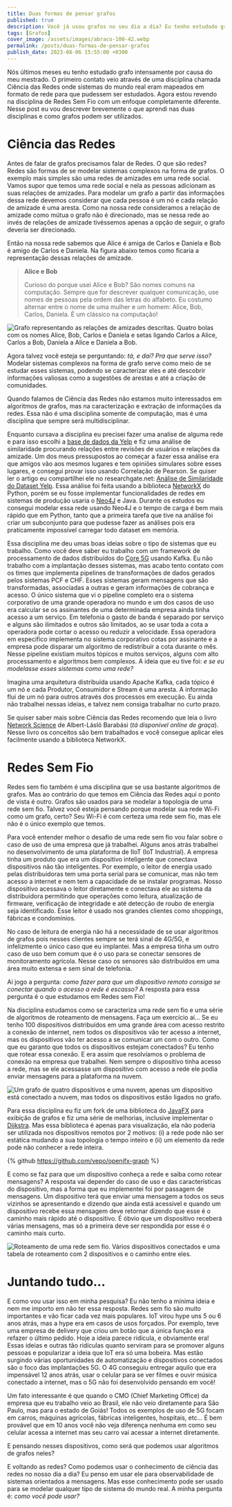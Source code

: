 ```yaml
---
title: Duas formas de pensar grafos
published: true
description: Você já usou grafos no seu dia a dia? Eu tenho estudado grafos intensamente nos últimos 6 meses e digo que se você não tem usado você está perdendo uma boa oportunidade para usar bem o conhecimento a sua disposição. Nesse post eu falo sobre as duas formas que grafos apareceram nos meus estudos e como e tenho usado eles.
tags: [Grafos]
cover_image: /assets/images/abraco-100-42.webp
permalink: /posts/duas-formas-de-pensar-grafos
publish_date: 2023-08-06 15:55:00 +0300
---
```


Nós últimos meses eu tenho estudado grafo intensamente por causa do meu mestrado. O primeiro contato veio através de uma disciplina chamada Ciência das Redes onde sistemas do mundo real eram mapeados em formato de rede para que pudessem ser estudados. Agora estou revendo na disciplina de Redes Sem Fio com um enfoque completamente diferente. Nesse post eu vou descrever brevemente o que aprendi nas duas disciplinas e como grafos podem ser utilizados.

# Ciência das Redes

Antes de falar de grafos precisamos falar de Redes. O que são redes? Redes são formas de se modelar sistemas complexos na forma de grafos. O exemplo mais simples são uma redes de amizades em uma rede social. Vamos supor que temos uma rede social e nela as pessoas adicionam as suas relações de amizades. Para modelar um grafo a partir das informações dessa rede devemos considerar que cada pessoa é um nó e cada relação de amizade é uma aresta. Como na nossa rede consideramos a relação de amizade como mútua o grafo não é direcionado, mas se nessa rede ao invés de relações de amizade tivéssemos apenas a opção de seguir, o grafo deveria ser direcionado.

Então na nossa rede sabemos que Alice é amiga de Carlos e Daniela e Bob é amigo de Carlos e Daniela. Na figura abaixo temos como ficaria a representação dessas relações de amizade.

> **Alice e Bob**
>
> Curioso do porque usei Alice e Bob? São nomes comuns na computação. Sempre que for descrever qualquer comunicação, use nomes de pessoas pela ordem das letras do alfabeto. Eu costumo alternar entre o nome de uma mulher e um homem: Alice, Bob, Carlos, Daniela. É um clássico na computação! 

<!--
https://excalidraw.com/#json=meCj8M-hzQ8_6p7mcK6jc,gSilmoRjzuwojGY1MKbW0Q
-->

![Grafo representando as relações de amizades descritas. Quatro bolas com os nomes Alice, Bob, Carlos e Daniela e setas ligando Carlos a Alice, Carlos a Bob, Daniela a Alice e Daniela a Bob.](/assets/images/grafos/friend-network.png)

Agora talvez você esteja se perguntando: _tá, e daí? Pra que serve isso?_ Modelar sistemas complexos na forma de grafo serve como meio de se estudar esses sistemas, podendo se caracterizar eles e até descobrir informações valiosas como a sugestões de arestas e até a criação de comunidades. 

Quando falamos de Ciência das Redes não estamos muito interessados em algoritmos de grafos, mas na caracterização e extração de informações da redes. Essa não é uma disciplina somente de computação, mas é uma disciplina que sempre será multidisciplinar. 

Enquanto cursava a disciplina eu precisei fazer uma analise de alguma rede e para isso escolhi a [base de dados da Yelp](https://www.yelp.com/dataset) e fiz uma análise de similaridade procurando relações entre revisões de usuários e relações da amizade. Um dos meus pressupostos ao começar a fazer essa análise era que amigos vão aos mesmos lugares e tem opiniões simulares sobre esses lugares, e consegui provar isso usando Correlação de Pearson. Se quiser ler o artigo eu compartilhei ele no researchgate.net: [Análise de Similaridade do Dataset Yelp](https://www.researchgate.net/publication/372128838_Analise_de_Similaridade_do_Dataset_Yelp). Essa análise foi feita usando a biblioteca [NetworkX](https://networkx.org/) do Python, porém se eu fosse implementar funcionalidades de redes em sistemas de produção usaria o [Neo4J](https://neo4j.com/) e Java. Durante os estudos eu consegui modelar essa rede usando Neo4J e o tempo de carga é bem mais rápido que em Python, tanto que a primeira tarefa que tive na análise foi criar um subconjunto para que pudesse fazer as análises pois era praticamente impossível carregar todo dataset em memória.

Essa disciplina me deu umas boas ideias sobre o tipo de sistemas que eu trabalho. Como você deve saber eu trabalho com um framework de processamento de dados distribuídos do [Core 5G](https://www.3gpp.org/technologies/5g-system-overview) usando Kafka. Eu não trabalho com a implantação desses sistemas, mas acabo tento contato com os times que implementa pipelines de transformações de dados gerados pelos sistemas PCF e CHF. Esses sistemas geram mensagens que são transformadas, associadas a outras e geram informações de cobrança e acesso. O único sistema que vi o pipeline completo era o sistema corporativo de uma grande operadora no mundo e um dos casos de uso era calcular se os assinantes de uma determinada empresa ainda tinha acesso a um serviço. Em telefonia o gasto de banda é separado por serviço e alguns são ilimitados e outros são limitados, ao se usar toda a cota a operadora pode cortar o acesso ou reduzir a velocidade. Essa operadora em especifico implementa no sistema corporativo cotas por assinante e a empresa pode disparar um algoritmo de redistribuir a cota durante o mês. Nesse pipeline existiam muitos tópicos e muitos serviços, alguns com alto processamento e algoritmos bem complexos. A ideia que eu tive foi: _e se eu modelasse esses sistemas como uma rede?_

Imagina uma arquitetura distribuída usando Apache Kafka, cada tópico é um nó e cada Produtor, Consumidor e Stream é uma aresta. A informação flui de um nó para outros através dos processos em execução. Eu ainda não trabalhei nessas ideias, e talvez nem consiga trabalhar no curto prazo.

Se quiser saber mais sobre Ciência das Redes recomendo que leia o livro [Network Science](http://networksciencebook.com/) de Albert-Lásló Barabási (_tá disponível online de graça_). Nesse livro os conceitos são bem trabalhados e você consegue aplicar eles facilmente usando a biblioteca NetworkX.

# Redes Sem Fio

Redes sem fio também é uma disciplina que se usa bastante algoritmos de grafos. Mas ao contrário do que temos em Ciência das Redes aqui o ponto de vista é outro. Grafos são usados para se modelar a topologia de uma rede sem fio. Talvez você esteja pensando porque modelar sua rede Wi-Fi como um grafo, certo? Seu Wi-Fi é com certeza uma rede sem fio, mas ele não é o único exemplo que temos. 

Para você entender melhor o desafio de uma rede sem fio vou falar sobre o caso de uso de uma empresa que já trabalhei. Alguns anos atrás trabalhei no desenvolvimento de uma plataforma de IIoT (IoT Industrial). A empresa tinha um produto que era um dispositivo inteligente que conectava dispositivos não tão inteligentes. Por exemplo, o leitor de energia usado pelas distribuidoras tem uma porta serial para se comunicar, mas não tem acesso a internet e nem tem a capacidade de se instalar programas. Nosso dispositivo acessava o leitor diretamente e conectava ele ao sistema da distribuidora permitindo que operações como leitura, atualização de firmware, verificação de integridade e até detecção de roubo de energia seja identificado. Esse leitor é usado nos grandes clientes como shoppings, fábricas e condomínios.

No caso de leitura de energia não há a necessidade de se usar algoritmos de grafos pois nesses clientes sempre se terá sinal de 4G/5G, e infelizmente o único caso que eu implantei. Mas a empresa tinha um outro caso de uso bem comum que é o uso para se conectar sensores de monitoramento agrícola. Nesse caso os sensores são distribuídos em uma área muito extensa e sem sinal de telefonia. 

Aí jogo a pergunta: _como fazer para que um dispositivo remoto consiga se conectar quando o acesso a rede é escasso?_ A resposta para essa pergunta é o que estudamos em Redes sem Fio!

Na disciplina estudamos como se caracteriza uma rede sem fio e uma série de algoritmos de roteamento de mensagens. Faça um exercício aí... Se eu tenho 100 dispositivos distribuídos em uma grande área com acesso restrito a conexão de internet, nem todos os dispositivos vão ter acesso a internet, mas os dispositivos vão ter acesso a se comunicar um com o outro. Como que eu garanto que todos os dispositivos estejam conectados? Eu tenho que rotear essa conexão. E era assim que resolvíamos o problema de conexão na empresa que trabalhei. Nem sempre o dispositivo tinha acesso a rede, mas se ele acessasse um dispositivo com acesso a rede ele podia enviar mensagens para a plataforma na nuvem.

<!--
https://excalidraw.com/#json=4fYp26TZAETt01JgbNqYu,MeLo7QIFiJJ6Oi5KC7NjGg
-->

![Um grafo de quatro dispositivos e uma nuvem, apenas um dispositivo está conectado a nuvem, mas todos os dispositivos estão ligados no grafo.](/assets/images/grafos/no-acess-network.png)

Para essa disciplina eu fiz um fork de uma biblioteca do [JavaFX](https://openjfx.io/) para exibição de grafos e fiz uma série de melhorias, inclusive implementar o [Dijkstra](https://github.com/vepo/openjfx-graph/blob/master/openjfx-graph/src/main/java/dev/vepo/openjgraph/graph/Graph.java#L158). Mas essa biblioteca é apenas para visualização, ela não poderia ser utilizada nos dispositivos remotos por 2 motivos: (i) a rede pode não ser estática mudando a sua topologia o tempo inteiro e (ii) um elemento da rede pode não conhecer a rede inteira.

{% github https://github.com/vepo/openjfx-graph %}

E como se faz para que um dispositivo conheça a rede e saiba como rotear mensagens? A resposta vai depender do caso de uso e das características do dispositivo, mas a forma que eu implementei foi por passagem de mensagens. Um dispositivo terá que enviar uma mensagem a todos os seus vizinhos se apresentando e dizendo que ainda está acessível e quando um dispositivo recebe essa mensagem deve retornar dizendo que esse é o caminho mais rápido até o dispositivo. É óbvio que um dispositivo receberá várias mensagens, mas só a primeira deve ser respondida por esse é o caminho mais curto.

<!--
https://excalidraw.com/#json=0Sllc0M6TUXM3Ry3uE5Ji,j0oHNzBqV_6ysvDWtmlhuw
-->

![Roteamento de uma rede sem fio. Vários dispositivos conectados e uma tabela de roteamento com 2 dispositivos e o caminho entre eles.](/assets/images/grafos/rs-routing.png)

# Juntando tudo...

E como vou usar isso em minha pesquisa? Eu não tenho a mínima ideia e nem me importo em não ter essa resposta. Redes sem fio são muito importantes e vão ficar cada vez mais populares. IoT virou hype uns 5 ou 6 anos atrás, mas a hype era em casos de usos forçados. Por exemplo, teve uma empresa de delivery que criou um botão que a única função era refazer o último pedido. Hoje a ideia parece ridícula, e obviamente era! Essas ideias e outras tão ridículas quanto serviram para se promover alguns pessoas e popularizar a ideia que IoT era só uma bobeira. Mas estão surgindo várias oportunidades de automatização e dispositivos conectados são o foco das implantações 5G. O 4G conseguiu entregar aquilo que era impensável 12 anos atrás, usar o celular para se ver filmes e ouvir música conectado a internet, mas o 5G não foi desenvolvido pensando em você! 

Um fato interessante é que quando o CMO (Chief Marketing Office) da empresa que eu trabalho veio ao Brasil, ele não veio diretamente para São Paulo, mas para o estado de Goiás! Todos os exemplos de uso de 5G focam em carros, máquinas agrícolas, fábricas inteligentes, hospitais, etc... É bem provável que em 10 anos você não veja diferença nenhuma em como seu celular acessa a internet mas seu carro vai acessar a internet diretamente.

E pensando nesses dispositivos, como será que podemos usar algoritmos de grafos neles? 

E voltando as redes? Como podemos usar o conhecimento de ciência das redes no nosso dia a dia? Eu penso em usar ele para observabilidade de sistemas orientados a mensagens. Mas esse conhecimento pode ser usado para se modelar qualquer tipo de sistema do mundo real. A minha pergunta é: _como você pode usar?_
